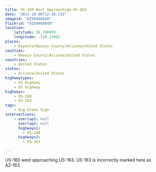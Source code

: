 ```yaml
---
title: US-160 West Approachign US-163
date: "2011-10-08T12:30:13Z"
imageid: "6250468048"
flickrid: "6250468048"
location:
    latitude: 36.708959
    longitude: -110.23962
places:
    - Kayenta|Navajo County|Arizona|United States
counties:
    - Navajo County|Arizona|United States
countries:
    - United States
states:
    - Arizona|United States
highwaytypes:
    - US Highway
    - US Highway
highways:
    - US-160
    - US-163
tags:
    - Big Green Sign
intersections:
    - overlap1: null
      overlap2: null
      highways1:
        - US-160
      highways2:
        - US-163

---
```

US-160 west approaching US-163.  US-163 is incorrectly marked here as AZ-163.
